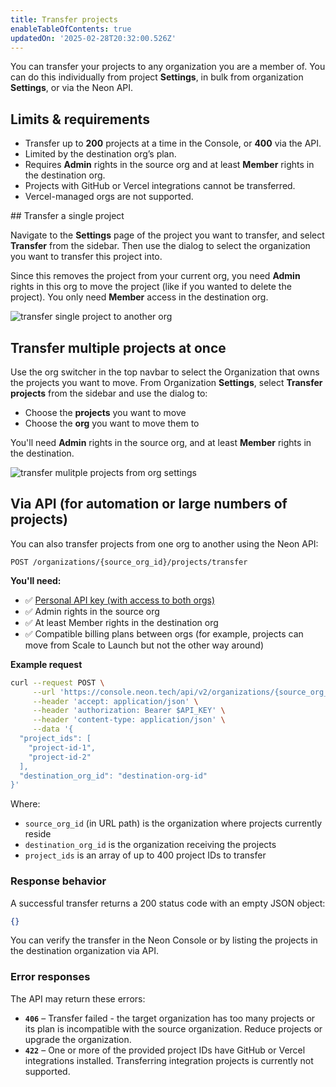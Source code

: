 ```yaml
---
title: Transfer projects
enableTableOfContents: true
updatedOn: '2025-02-28T20:32:00.526Z'
---
```


You can transfer your projects to any organization you are a member of. You can do this individually from project **Settings**, in bulk from organization **Settings**, or via the Neon API.

## Limits & requirements

- Transfer up to **200** projects at a time in the Console, or **400** via the API.
- Limited by the destination org’s plan.
- Requires **Admin** rights in the source org and at least **Member** rights in the destination org.
- Projects with GitHub or Vercel integrations cannot be transferred.
- Vercel-managed orgs are not supported.

<Steps>
## Transfer a single project

Navigate to the **Settings** page of the project you want to transfer, and select **Transfer** from the sidebar. Then use the dialog to select the organization you want to transfer this project into.

Since this removes the project from your current org, you need **Admin** rights in this org to move the project (like if you wanted to delete the project). You only need **Member** access in the destination org.

![transfer single project to another org](/docs/manage/transfer_project.png)

## Transfer multiple projects at once

Use the org switcher in the top navbar to select the Organization that owns the projects you want to move. From Organization **Settings**, select **Transfer projects** from the sidebar and use the dialog to:

- Choose the **projects** you want to move
- Choose the **org** you want to move them to

You'll need **Admin** rights in the source org, and at least **Member** rights in the destination.

![transfer mulitple projects from org settings](/docs/manage/transfer_multiple.png)

## Via API (for automation or large numbers of projects)

You can also transfer projects from one org to another using the Neon API:

`POST /organizations/{source_org_id}/projects/transfer`

**You'll need:**

- ✅ [Personal API key (with access to both orgs)](/docs/manage/api-keys#create-a-personal-api-key)
- ✅ Admin rights in the source org
- ✅ At least Member rights in the destination org
- ✅ Compatible billing plans between orgs (for example, projects can move from Scale to Launch but not the other way around)

**Example request**

```bash
curl --request POST \
     --url 'https://console.neon.tech/api/v2/organizations/{source_org_id}/projects/transfer' \
     --header 'accept: application/json' \
     --header 'authorization: Bearer $API_KEY' \
     --header 'content-type: application/json' \
     --data '{
  "project_ids": [
    "project-id-1",
    "project-id-2"
  ],
  "destination_org_id": "destination-org-id"
}'
```

Where:

- `source_org_id` (in URL path) is the organization where projects currently reside
- `destination_org_id` is the organization receiving the projects
- `project_ids` is an array of up to 400 project IDs to transfer

### Response behavior

A successful transfer returns a 200 status code with an empty JSON object:

```json
{}
```

You can verify the transfer in the Neon Console or by listing the projects in the destination organization via API.

### Error responses

The API may return these errors:

- **`406`** – Transfer failed - the target organization has too many projects or its plan is incompatible with the source organization. Reduce projects or upgrade the organization.
- **`422`** – One or more of the provided project IDs have GitHub or Vercel integrations installed. Transferring integration projects is currently not supported.

</Steps>

<NeedHelp/>
